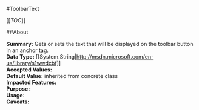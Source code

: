 #ToolbarText

[[_TOC_]]

##About

**Summary:**  Gets or sets the text that will be displayed on the toolbar button in an anchor tag.   
**Data Type:** [[System.String|http://msdn.microsoft.com/en-us/library/s1wwdcbf]]  
**Accepted Values:**   
**Default Value:** inherited from concrete class  
**Impacted Features:**   
**Purpose:**   
**Usage:**   
**Caveats:**   

